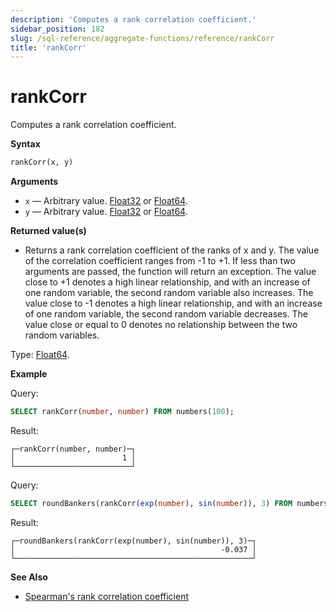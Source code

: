 ```yaml
---
description: 'Computes a rank correlation coefficient.'
sidebar_position: 182
slug: /sql-reference/aggregate-functions/reference/rankCorr
title: 'rankCorr'
---
```


# rankCorr

Computes a rank correlation coefficient.

**Syntax**

```sql
rankCorr(x, y)
```

**Arguments**

- `x` — Arbitrary value. [Float32](/sql-reference/data-types/float) or [Float64](/sql-reference/data-types/float).
- `y` — Arbitrary value. [Float32](/sql-reference/data-types/float) or [Float64](/sql-reference/data-types/float).

**Returned value(s)**

- Returns a rank correlation coefficient of the ranks of x and y. The value of the correlation coefficient ranges from -1 to +1. If less than two arguments are passed, the function will return an exception. The value close to +1 denotes a high linear relationship, and with an increase of one random variable, the second random variable also increases. The value close to -1 denotes a high linear relationship, and with an increase of one random variable, the second random variable decreases. The value close or equal to 0 denotes no relationship between the two random variables.

Type: [Float64](/sql-reference/data-types/float).

**Example**

Query:

```sql
SELECT rankCorr(number, number) FROM numbers(100);
```

Result:

```text
┌─rankCorr(number, number)─┐
│                        1 │
└──────────────────────────┘
```

Query:

```sql
SELECT roundBankers(rankCorr(exp(number), sin(number)), 3) FROM numbers(100);
```

Result:

```text
┌─roundBankers(rankCorr(exp(number), sin(number)), 3)─┐
│                                              -0.037 │
└─────────────────────────────────────────────────────┘
```

**See Also**

- [Spearman's rank correlation coefficient](https://en.wikipedia.org/wiki/Spearman%27s_rank_correlation_coefficient)
